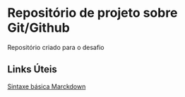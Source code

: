 # Repositório de projeto sobre Git/Github
Repositório criado para o desafio


## Links Úteis
[Sintaxe básica Marckdown](https://www.markdownguide.org/getting-started/)

